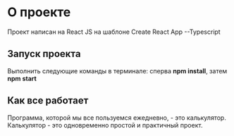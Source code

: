 # О проекте

Проект написан на React JS на шаблоне Create React App --Typescript 

## Запуск проекта

Выполнить следующие команды в терминале: сперва **npm install**, затем **npm start**  


## Как все работает

Программа, которой мы все пользуемся ежедневно, - это калькулятор. Калькулятор - это одновременно простой и практичный проект.